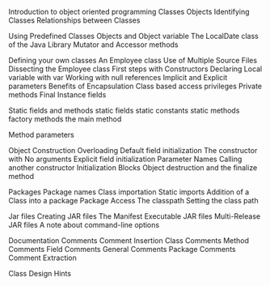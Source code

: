 Introduction to object oriented programming
    Classes
    Objects
    Identifying Classes
    Relationships between Classes


Using Predefined Classes
    Objects and Object variable
    The LocalDate class of the Java Library
    Mutator and Accessor methods

Defining your own classes
    An Employee class
    Use of Multiple Source Files
    Dissecting the Employee class
    First steps with Constructors
    Declaring Local variable with var
    Working with null references
    Implicit and Explicit parameters
    Benefits of Encapsulation
    Class based access privileges
    Private methods
    Final Instance fields

Static fields and methods
    static fields
    static constants
    static methods
    factory methods
    the main method

Method parameters

Object Construction
    Overloading
    Default field initialization
    The constructor with No arguments
    Explicit field initialization
    Parameter Names
    Calling another constructor
    Initialization Blocks
    Object destruction and the finalize method

Packages
    Package names
    Class importation
    Static imports
    Addition of a Class into a package
    Package Access
    The classpath
    Setting the class path

Jar files
    Creating JAR files
    The Manifest
    Executable JAR files
    Multi-Release JAR files
    A note about command-line options

Documentation Comments
    Comment Insertion
    Class Comments
    Method Comments
    Field Comments
    General Comments
    Package Comments
    Comment Extraction

Class Design Hints

























